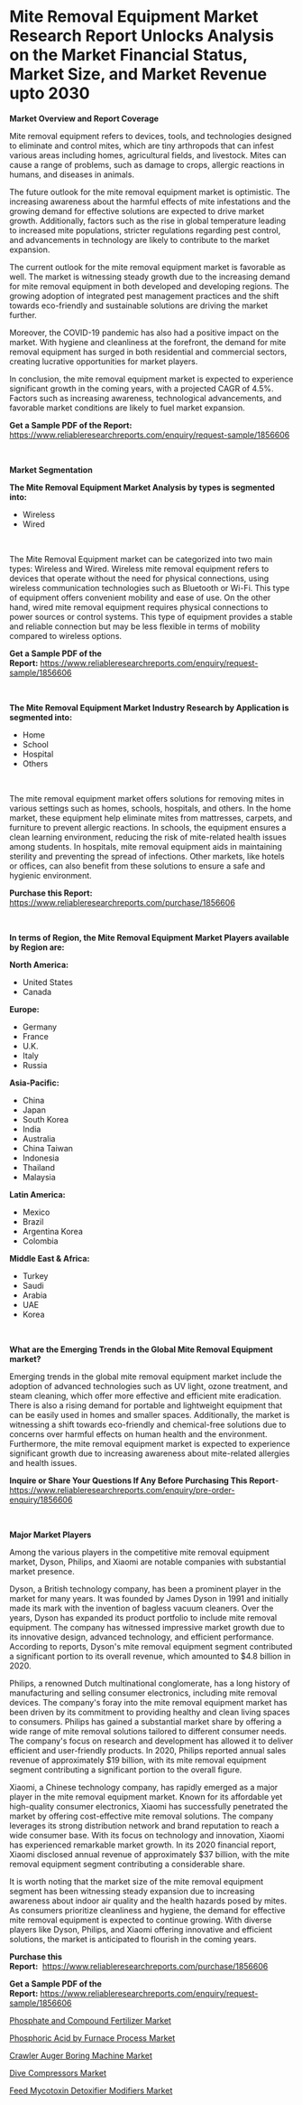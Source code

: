 <p><h1>Mite Removal Equipment Market Research Report Unlocks Analysis on the Market Financial Status, Market Size, and Market Revenue upto 2030</h1></p><p><strong>Market Overview and Report Coverage</strong></p>
<p><p>Mite removal equipment refers to devices, tools, and technologies designed to eliminate and control mites, which are tiny arthropods that can infest various areas including homes, agricultural fields, and livestock. Mites can cause a range of problems, such as damage to crops, allergic reactions in humans, and diseases in animals.</p><p>The future outlook for the mite removal equipment market is optimistic. The increasing awareness about the harmful effects of mite infestations and the growing demand for effective solutions are expected to drive market growth. Additionally, factors such as the rise in global temperature leading to increased mite populations, stricter regulations regarding pest control, and advancements in technology are likely to contribute to the market expansion.</p><p>The current outlook for the mite removal equipment market is favorable as well. The market is witnessing steady growth due to the increasing demand for mite removal equipment in both developed and developing regions. The growing adoption of integrated pest management practices and the shift towards eco-friendly and sustainable solutions are driving the market further.</p><p>Moreover, the COVID-19 pandemic has also had a positive impact on the market. With hygiene and cleanliness at the forefront, the demand for mite removal equipment has surged in both residential and commercial sectors, creating lucrative opportunities for market players.</p><p>In conclusion, the mite removal equipment market is expected to experience significant growth in the coming years, with a projected CAGR of 4.5%. Factors such as increasing awareness, technological advancements, and favorable market conditions are likely to fuel market expansion.</p></p>
<p><strong>Get a Sample PDF of the Report:</strong> <a href="https://www.reliableresearchreports.com/enquiry/request-sample/1856606">https://www.reliableresearchreports.com/enquiry/request-sample/1856606</a></p>
<p>&nbsp;</p>
<p><strong>Market Segmentation</strong></p>
<p><strong>The Mite Removal Equipment Market Analysis by types is segmented into:</strong></p>
<p><ul><li>Wireless</li><li>Wired</li></ul></p>
<p>&nbsp;</p>
<p><p>The Mite Removal Equipment market can be categorized into two main types: Wireless and Wired. Wireless mite removal equipment refers to devices that operate without the need for physical connections, using wireless communication technologies such as Bluetooth or Wi-Fi. This type of equipment offers convenient mobility and ease of use. On the other hand, wired mite removal equipment requires physical connections to power sources or control systems. This type of equipment provides a stable and reliable connection but may be less flexible in terms of mobility compared to wireless options.</p></p>
<p><strong>Get a Sample PDF of the Report:</strong>&nbsp;<a href="https://www.reliableresearchreports.com/enquiry/request-sample/1856606">https://www.reliableresearchreports.com/enquiry/request-sample/1856606</a></p>
<p>&nbsp;</p>
<p><strong>The Mite Removal Equipment Market Industry Research by Application is segmented into:</strong></p>
<p><ul><li>Home</li><li>School</li><li>Hospital</li><li>Others</li></ul></p>
<p>&nbsp;</p>
<p><p>The mite removal equipment market offers solutions for removing mites in various settings such as homes, schools, hospitals, and others. In the home market, these equipment help eliminate mites from mattresses, carpets, and furniture to prevent allergic reactions. In schools, the equipment ensures a clean learning environment, reducing the risk of mite-related health issues among students. In hospitals, mite removal equipment aids in maintaining sterility and preventing the spread of infections. Other markets, like hotels or offices, can also benefit from these solutions to ensure a safe and hygienic environment.</p></p>
<p><strong>Purchase this Report:</strong>&nbsp; <a href="https://www.reliableresearchreports.com/purchase/1856606">https://www.reliableresearchreports.com/purchase/1856606</a></p>
<p>&nbsp;</p>
<p><strong>In terms of Region, the Mite Removal Equipment Market Players available by Region are:</strong></p>
<p>
    <p> <strong> North America: </strong>
        <ul>
            <li>United States</li>
            <li>Canada</li>
        </ul>
        </p> 
    <p> <strong> Europe: </strong>
        <ul>
            <li>Germany</li>
            <li>France</li>
            <li>U.K.</li>
            <li>Italy</li>
            <li>Russia</li>
        </ul>
        </p> 
    <p> <strong> Asia-Pacific: </strong>
        <ul>
            <li>China</li>
            <li>Japan</li>
            <li>South Korea</li>
            <li>India</li>
            <li>Australia</li>
            <li>China Taiwan</li>
            <li>Indonesia</li>
            <li>Thailand</li>
            <li>Malaysia</li>
        </ul>
        </p> 
    <p> <strong> Latin America: </strong>
        <ul>
            <li>Mexico</li>
            <li>Brazil</li>
            <li>Argentina Korea</li>
            <li>Colombia</li>
        </ul>
        </p> 
    <p> <strong> Middle East & Africa: </strong>
        <ul>
            <li>Turkey</li>
            <li>Saudi</li>
            <li>Arabia</li>
            <li>UAE</li>
            <li>Korea</li>
        </ul>
    </p>
    </p>
<p>&nbsp;</p>
<p><strong>What are the Emerging Trends in the Global Mite Removal Equipment market?</strong></p>
<p><p>Emerging trends in the global mite removal equipment market include the adoption of advanced technologies such as UV light, ozone treatment, and steam cleaning, which offer more effective and efficient mite eradication. There is also a rising demand for portable and lightweight equipment that can be easily used in homes and smaller spaces. Additionally, the market is witnessing a shift towards eco-friendly and chemical-free solutions due to concerns over harmful effects on human health and the environment. Furthermore, the mite removal equipment market is expected to experience significant growth due to increasing awareness about mite-related allergies and health issues.</p></p>
<p><strong>Inquire or Share Your Questions If Any Before Purchasing This Report</strong>- <a href="https://www.reliableresearchreports.com/enquiry/pre-order-enquiry/1856606">https://www.reliableresearchreports.com/enquiry/pre-order-enquiry/1856606</a></p>
<p>&nbsp;</p>
<p><strong>Major Market Players</strong></p>
<p><p>Among the various players in the competitive mite removal equipment market, Dyson, Philips, and Xiaomi are notable companies with substantial market presence.</p><p>Dyson, a British technology company, has been a prominent player in the market for many years. It was founded by James Dyson in 1991 and initially made its mark with the invention of bagless vacuum cleaners. Over the years, Dyson has expanded its product portfolio to include mite removal equipment. The company has witnessed impressive market growth due to its innovative design, advanced technology, and efficient performance. According to reports, Dyson's mite removal equipment segment contributed a significant portion to its overall revenue, which amounted to $4.8 billion in 2020.</p><p>Philips, a renowned Dutch multinational conglomerate, has a long history of manufacturing and selling consumer electronics, including mite removal devices. The company's foray into the mite removal equipment market has been driven by its commitment to providing healthy and clean living spaces to consumers. Philips has gained a substantial market share by offering a wide range of mite removal solutions tailored to different consumer needs. The company's focus on research and development has allowed it to deliver efficient and user-friendly products. In 2020, Philips reported annual sales revenue of approximately $19 billion, with its mite removal equipment segment contributing a significant portion to the overall figure.</p><p>Xiaomi, a Chinese technology company, has rapidly emerged as a major player in the mite removal equipment market. Known for its affordable yet high-quality consumer electronics, Xiaomi has successfully penetrated the market by offering cost-effective mite removal solutions. The company leverages its strong distribution network and brand reputation to reach a wide consumer base. With its focus on technology and innovation, Xiaomi has experienced remarkable market growth. In its 2020 financial report, Xiaomi disclosed annual revenue of approximately $37 billion, with the mite removal equipment segment contributing a considerable share.</p><p>It is worth noting that the market size of the mite removal equipment segment has been witnessing steady expansion due to increasing awareness about indoor air quality and the health hazards posed by mites. As consumers prioritize cleanliness and hygiene, the demand for effective mite removal equipment is expected to continue growing. With diverse players like Dyson, Philips, and Xiaomi offering innovative and efficient solutions, the market is anticipated to flourish in the coming years.</p></p>
<p><strong>Purchase this Report:</strong>&nbsp;&nbsp;<a href="https://www.reliableresearchreports.com/purchase/1856606">https://www.reliableresearchreports.com/purchase/1856606</a></p>
<p></p>
<p><strong>Get a Sample PDF of the Report:</strong>&nbsp;<a href="https://www.reliableresearchreports.com/enquiry/request-sample/1856606">https://www.reliableresearchreports.com/enquiry/request-sample/1856606</a></p>
<p><p><a href="https://www.linkedin.com/pulse/phosphate-compound-fertilizer-market-size-share-amp-trends-gwbwe/">Phosphate and Compound Fertilizer Market</a></p><p><a href="https://www.linkedin.com/pulse/phosphoric-acid-furnace-process-market-size-2023-2030-global-fu3se/">Phosphoric Acid by Furnace Process Market</a></p><p><a href="https://medium.com/@juansmith1961/crawler-auger-boring-machine-market-size-reveals-the-best-marketing-channels-in-global-industry-ac3dc1bd12a6">Crawler Auger Boring Machine Market</a></p><p><a href="https://medium.com/@stephenstevens11/dive-compressors-market-outlook-industry-overview-and-forecast-2023-to-2030-0ef8c021ec7a">Dive Compressors Market</a></p><p><a href="https://www.linkedin.com/pulse/feed-mycotoxin-detoxifier-modifiers-market-size-share-scoje/">Feed Mycotoxin Detoxifier Modifiers Market</a></p></p>